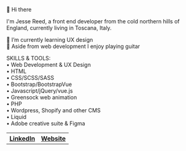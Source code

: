 👋 Hi there

I'm Jesse Reed, a front end developer from the cold northern hills of England, currently living in Toscana, Italy. 

🌱 I’m currently learning UX design <br>
🎸 Aside from web development I enjoy playing guitar

SKILLS & TOOLS: <br>
• Web Development & UX Design <br>
• HTML <br>
• CSS/SCSS/SASS <br>
• Bootstrap/BootstrapVue <br>
• Javascript/jQuery/vue.js <br>
• Greensock web animation <br>
• PHP <br>
• Wordpress, Shopify and other CMS <br>
• Liquid <br>
• Adobe creative suite & Figma

<table>
  <tr>
    <th>
     <a href="https://www.linkedin.com/in/jessereedwebdev/" target="_blank">LinkedIn</a>
    </th>
    <th>
    <a href="https://www.jessewebdesign.com" target="_blank">Website</a>
    </th>
  </tr>
</table>


